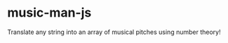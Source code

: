 music-man-js
============

Translate any string into an array of musical pitches using number theory!
